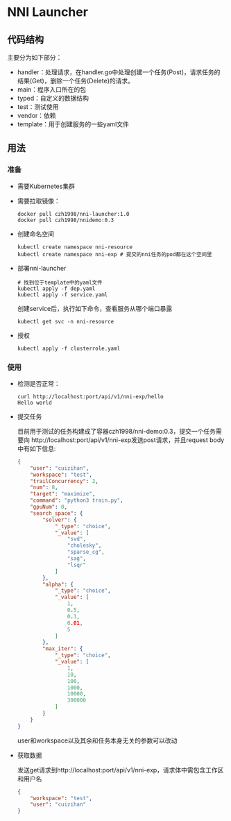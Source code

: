 # NNI Launcher

## 代码结构

主要分为如下部分：

+ handler：处理请求，在handler.go中处理创建一个任务(Post)，请求任务的结果(Get)，删除一个任务(Delete)的请求。
+ main：程序入口所在的包
+ typed：自定义的数据结构
+ test：测试使用
+ vendor：依赖
+ template：用于创建服务的一些yaml文件



## 用法

### 准备

+ 需要Kubernetes集群

+ 需要拉取镜像：

  ``` shell
  docker pull czh1998/nni-launcher:1.0
  docker pull czh1998/nnidemo:0.3
  ```

+ 创建命名空间

  ``` shell
  kubectl create namespace nni-resource
  kubectl create namespace nni-exp # 提交的nni任务的pod都在这个空间里
  ```

+ 部署nni-launcher

  ``` shell
  # 找到位于template中的yaml文件
  kubectl apply -f dep.yaml
  kubectl apply -f service.yaml
  
  ```

  创建service后，执行如下命令，查看服务从哪个端口暴露

  ``` shell
  kubectl get svc -n nni-resource
  ```

  

+ 授权

  ```shell
  kubectl apply -f clusterrole.yaml
  ```



### 使用

+ 检测是否正常：

  ``` shell
  curl http://localhost:port/api/v1/nni-exp/hello
  Hello world
  ```

  

+ 提交任务

  目前用于测试的任务构建成了容器czh1998/nni-demo:0.3，提交一个任务需要向 http://localhost:port/api/v1/nni-exp发送post请求，并且request body中有如下信息:

  ``` json
  {
      "user": "cuizihan",
      "workspace": "test",
      "trailConcurrency": 2,
      "num": 8,
      "target": "maximize",
      "command": "python3 train.py",
      "gpuNum": 0,
      "search_space": {
          "solver": {
              "_type": "choice",
              "_value": [
                  "svd",
                  "cholesky",
                  "sparse_cg",
                  "sag",
                  "lsqr"
              ]
          },
          "alpha": {
              "_type": "choice",
              "_value": [
                  1,
                  0.5,
                  0.1,
                  0.01,
                  5
              ]
          },
          "max_iter": {
              "_type": "choice",
              "_value": [
                  1,
                  10,
                  100,
                  1000,
                  10000,
                  300000
              ]
          }
      }
  }
  ```

  user和workspace以及其余和任务本身无关的参数可以改动

+ 获取数据

  发送get请求到http://localhost:port/api/v1/nni-exp，请求体中需包含工作区和用户名

  ``` json
  {
      "workspace": "test",
      "user": "cuizihan"
  }
  ```

  
